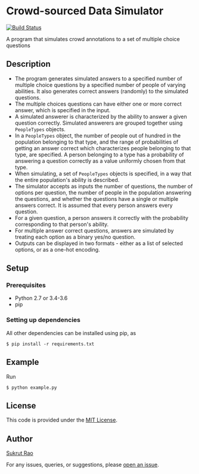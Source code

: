# Crowd-sourced Data Simulator

[![Build Status](https://travis-ci.com/sukrutrao/crowdsourced-data-simulator.svg?branch=master)](https://travis-ci.com/sukrutrao/crowdsourced-data-simulator)

A program that simulates crowd annotations to a set of multiple choice questions

## Description
* The program generates simulated answers to a specified number of multiple choice questions by a specified number of people of varying abilities. It also generates correct answers (randomly) to the simulated questions.
* The multiple choices questions can have either one or more correct answer, which is specified in the input.
* A simulated answerer is characterized by the ability to answer a given question correctly. Simulated answerers are grouped together using `PeopleTypes` objects.
* In a `PeopleTypes` object, the number of people out of hundred in the population belonging to that type, and the range of probabilities of getting an answer correct which characterizes people belonging to that type, are specified. A person belonging to a type has a probability of answering a question correctly as a value uniformly chosen from that type.
* When simulating, a set of `PeopleTypes` objects is specified, in a way that the entire population's ability is described.
* The simulator accepts as inputs the number of questions, the number of options per question, the number of people in the population answering the questions, and whether the questions have a single or multiple answers correct. It is assumed that every person answers every question.
* For a given question, a person answers it correctly with the probability corresponding to that person's ability.
* For multiple answer correct questions, answers are simulated by treating each option as a binary yes/no question.
* Outputs can be displayed in two formats - either as a list of selected options, or as a one-hot encoding.

## Setup 

### Prerequisites
* Python 2.7 or 3.4-3.6
* pip

### Setting up dependencies
All other dependencies can be installed using pip, as
```
$ pip install -r requirements.txt
```

## Example
Run
```
$ python example.py
```

## License
This code is provided under the [MIT License](LICENSE).

## Author
[Sukrut Rao](https://sukrutrao.github.io)

For any issues, queries, or suggestions, please [open an issue](https://github.com/sukrutrao/crowdsourced-data-simulator/issues/new).
